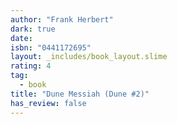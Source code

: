 ```yaml
---
author: "Frank Herbert"
dark: true
date: 
isbn: "0441172695"
layout: _includes/book_layout.slime
rating: 4
tag:
  - book
title: "Dune Messiah (Dune #2)"
has_review: false
---
```



